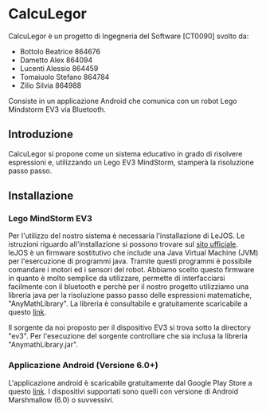 # CalcuLegor
CalcuLegor è un progetto di Ingegneria del Software [CT0090] svolto da:
- Bottolo Beatrice 864676
- Dametto Alex 864094
- Lucenti Alessio 864459
- Tomaiuolo Stefano 864784
- Zilio Silvia 864988

Consiste in un applicazione Android che comunica con un robot Lego Mindstorm EV3 via Bluetooth.

## Introduzione

CalcuLegor si propone come un sistema educativo in grado di risolvere espressioni e, utilizzando un Lego EV3 MindStorm, stamperà la risoluzione passo passo.

## Installazione
### Lego MindStorm EV3

Per l'utilizzo del nostro sistema è necessaria l'installazione di LeJOS. Le istruzioni riguardo all'installazione si possono trovare sul [sito ufficiale](http://www.lejos.org/).
leJOS è un firmware sostitutivo che include una Java Virtual Machine (JVM) per l'esercuzione di programmi java. Tramite questi programmi è possibile comandare i motori ed i sensori del robot.
Abbiamo scelto questo firmware in quanto è molto semplice da utilizzare, permette di interfacciarsi facilmente con il bluetooth e perchè per il nostro progetto utilizziamo una libreria java per la risoluzione passo passo delle espressioni matematiche, "AnyMathLibrary".
La libreria è consultabile e gratuitamente scaricabile a questo [link](https://github.com/DaMeX97/AnyMathLibrary).

Il sorgente da noi proposto per il dispositivo EV3 si trova sotto la directory "ev3". Per l'esecuzione del sorgente controllare che sia inclusa la libreria "AnymathLibrary.jar".

### Applicazione Android (Versione 6.0+)

L'applicazione android è scaricabile gratuitamente dal Google Play Store a questo [link](https://play.google.com/store/apps/details?id=com.bdltz.calculegor&hl=it). I dispositivi supportati sono quelli con versione di Android Marshmallow (6.0) o suvvessivi.
